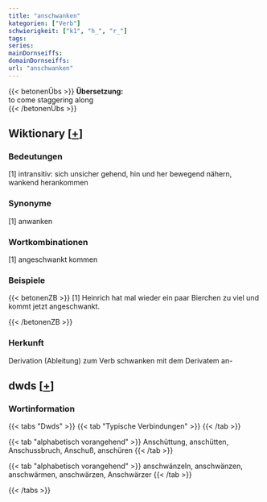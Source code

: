 ```yaml
---
title: "anschwanken"
kategorien: ["Verb"]
schwierigkeit: ["k1", "h_", "r_"]
tags:
series:
mainDornseiffs:
domainDornseiffs:
url: "anschwanken"
---
```


{{< betonenÜbs >}}
**Übersetzung:**  
to come staggering along  
{{< /betonenÜbs >}}

## Wiktionary [[+](https://de.wiktionary.org/wiki/anschwanken)]

### Bedeutungen
[1] intransitiv: sich unsicher gehend, hin und her bewegend nähern, wankend herankommen  

### Synonyme
[1] anwanken  

### Wortkombinationen
[1] angeschwankt kommen  

### Beispiele
{{< betonenZB >}}
[1] Heinrich hat mal wieder ein paar Bierchen zu viel und kommt jetzt angeschwankt.  

{{< /betonenZB >}}
### Herkunft
Derivation (Ableitung) zum Verb schwanken mit dem Derivatem an-  



## dwds [[+](https://www.dwds.de/wb/anschwanken)]

### Wortinformation
{{< tabs "Dwds" >}}
{{< tab "Typische Verbindungen" >}}
{{< /tab >}}

{{< tab "alphabetisch vorangehend" >}}
Anschüttung, anschütten, Anschussbruch, Anschuß, anschüren
{{< /tab >}}

{{< tab "alphabetisch vorangehend" >}}
anschwänzeln, anschwänzen, anschwärmen, anschwärzen, Anschwärzer
{{< /tab >}}

{{< /tabs >}}

